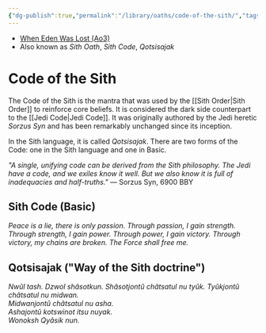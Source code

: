 ```yaml
---
{"dg-publish":true,"permalink":"/library/oaths/code-of-the-sith/","tags":["oath"],"noteIcon":"saber1"}
---
```


- [When Eden Was Lost (Ao3)](https://archiveofourown.org/works/19334440/chapters/45992584)
- Also known as *Sith Oath*, *Sith Code*, *Qotsisajak*
# Code of the Sith
The Code of the Sith is the mantra that was used by the [[Sith Order\|Sith Order]] to reinforce core beliefs. It is considered the dark side counterpart to the [[Jedi Code\|Jedi Code]]. It was originally authored by the Jedi heretic *Sorzus Syn* and has been remarkably unchanged since its inception. 

In the Sith language, it is called *Qotsisajak*. There are two forms of the Code: one in the Sith language and one in Basic. 

*"A single, unifying code can be derived from the Sith philosophy. The Jedi have a code, and we exiles know it well. But we also know it is full of inadequacies and half-truths."* — Sorzus Syn, 6900 BBY

## Sith Code (Basic)

*Peace is a lie, there is only passion.
Through passion, I gain strength.
Through strength, I gain power.
Through power, I gain victory.
Through victory, my chains are broken.
The Force shall free me.*

## Qotsisajak ("Way of the Sith doctrine")

*Nwûl tash. 
Dzwol shâsotkun.
Shâsotjontû châtsatul nu tyûk.
Tyûkjontû châtsatul nu midwan.  
Midwanjontû châtsatul nu asha.  
Ashajontû kotswinot itsu nuyak.  
Wonoksh Qyâsik nun.*

